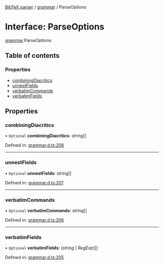 [BibTeX parser](../README.md) / [grammar](../modules/grammar.md) / ParseOptions

# Interface: ParseOptions

[grammar](../modules/grammar.md).ParseOptions

## Table of contents

### Properties

- [combiningDiacritics](grammar.parseoptions.md#combiningdiacritics)
- [unnestFields](grammar.parseoptions.md#unnestfields)
- [verbatimCommands](grammar.parseoptions.md#verbatimcommands)
- [verbatimFields](grammar.parseoptions.md#verbatimfields)

## Properties

### combiningDiacritics

• `Optional` **combiningDiacritics**: *string*[]

Defined in: [grammar.d.ts:208](https://github.com/retorquere/bibtex-parser/blob/master/grammar.d.ts#L208)

___

### unnestFields

• `Optional` **unnestFields**: *string*[]

Defined in: [grammar.d.ts:207](https://github.com/retorquere/bibtex-parser/blob/master/grammar.d.ts#L207)

___

### verbatimCommands

• `Optional` **verbatimCommands**: *string*[]

Defined in: [grammar.d.ts:206](https://github.com/retorquere/bibtex-parser/blob/master/grammar.d.ts#L206)

___

### verbatimFields

• `Optional` **verbatimFields**: (*string* \| *RegExp*)[]

Defined in: [grammar.d.ts:205](https://github.com/retorquere/bibtex-parser/blob/master/grammar.d.ts#L205)
